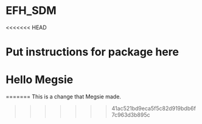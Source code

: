 # EFH_SDM

<<<<<<< HEAD
# Put instructions for package here

# Hello Megsie
=======
This is a change that Megsie made.
>>>>>>> 41ac521bd9eca5f5c82d919bdb6f7c963d3b895c
